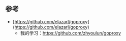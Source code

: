 


## 参考

- [https://github.com/elazarl/goproxy](https://github.com/elazarl/goproxy)
  - 我的学习：https://github.com/zhyoulun/goproxy
